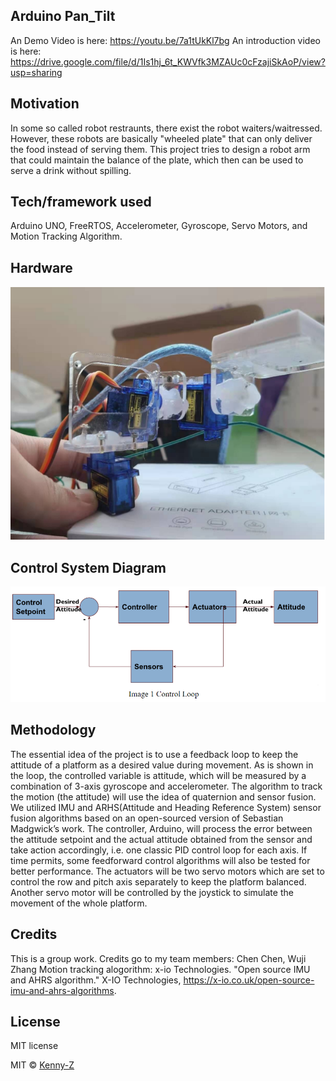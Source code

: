## Arduino Pan_Tilt
An Demo Video is here:
https://youtu.be/7a1tUkKl7bg
An introduction video is here:
https://drive.google.com/file/d/1Is1hj_6t_KWVfk3MZAUc0cFzajiSkAoP/view?usp=sharing

## Motivation
In some so called robot restraunts, there exist the robot waiters/waitressed. However, these robots are basically "wheeled plate" that can only deliver the food instead of serving them. This project tries to design a robot arm that could maintain the balance of the plate, which then can be used to serve a drink without spilling.

## Tech/framework used
Arduino UNO, FreeRTOS, Accelerometer, Gyroscope, Servo Motors, and Motion Tracking Algorithm.

## Hardware
![alt text](https://github.com/Kenny-Z/Pan_Tilt/blob/main/image/image.PNG?raw=true)

## Control System Diagram
![alt text](https://github.com/Kenny-Z/Pan_Tilt/blob/main/image/digram.PNG?raw=true)

## Methodology
The essential idea of the project is to use a feedback loop to keep the attitude of a platform as a desired value during movement. 
As is shown in the loop, the controlled variable is attitude, which will be measured by a combination of 3-axis gyroscope and accelerometer. The algorithm to track the motion (the attitude) will use the idea of quaternion and sensor fusion. We utilized IMU and ARHS(Attitude and Heading Reference System) sensor fusion algorithms based on an open-sourced version of Sebastian Madgwick’s work.
The controller, Arduino, will process the error between the attitude setpoint and the actual attitude obtained from the sensor and take action accordingly, i.e. one classic PID control loop for each axis. If time permits, some feedforward control algorithms will also be tested for better performance.
The actuators will be two servo motors which are set to control the row and pitch axis separately to keep the platform balanced. Another servo motor will be controlled by the joystick to simulate the movement of the whole platform.

## Credits
This is a group work. Credits go to my team members: Chen Chen, Wuji Zhang
Motion tracking alogorithm: 
x-io Technologies. "Open source IMU and AHRS algorithm." X-IO Technologies, 
https://x-io.co.uk/open-source-imu-and-ahrs-algorithms.

## License
MIT license

MIT © [Kenny-Z]()
 
